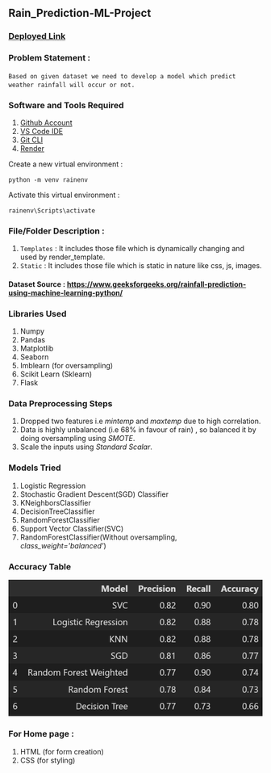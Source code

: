 ## Rain_Prediction-ML-Project

### [Deployed Link](https://rain-prediction-project-dps.onrender.com)

### Problem Statement :
`Based on given dataset we need to develop a model which predict weather rainfall will occur or not.`

### Software and Tools Required

1. [Github Account](https://github.com)
2. [VS Code IDE](https://code.visualstudio.com/)
3. [Git CLI](https://git-scm.com/book/en/v2/Getting-Started-The-Command-Line)
4. [Render](https://dashboard.render.com/)

Create a new virtual environment : 
```
python -m venv rainenv
```

Activate this virtual environment :
```
rainenv\Scripts\activate
```

### File/Folder Description :
1. `Templates` : It includes those file which is dynamically changing and used by render_template.
2. `Static` : It includes those file which is static in nature like css, js, images.

#### Dataset Source : https://www.geeksforgeeks.org/rainfall-prediction-using-machine-learning-python/

### Libraries Used 
1. Numpy
2. Pandas
3. Matplotlib
4. Seaborn
5. Imblearn (for oversampling)
6. Scikit Learn (Sklearn)
7. Flask

### Data Preprocessing Steps
1. Dropped two features i.e _mintemp_ and _maxtemp_ due to high correlation.
2. Data is highly unbalanced (i.e 68% in favour of rain) , so balanced it by doing oversampling using _SMOTE_.
3. Scale the inputs using _Standard Scalar_. 

### Models Tried 
1. Logistic Regression
2. Stochastic Gradient Descent(SGD) Classifier
3. KNeighborsClassifier
4. DecisionTreeClassifier
5. RandomForestClassifier
6. Support Vector Classifier(SVC)
7. RandomForestClassifier(Without oversampling, _class_weight='balanced'_)

### Accuracy Table 
![Accuracy table](model_accuracy.png)

### For Home page :
1. HTML (for form creation)
2. CSS (for styling)
